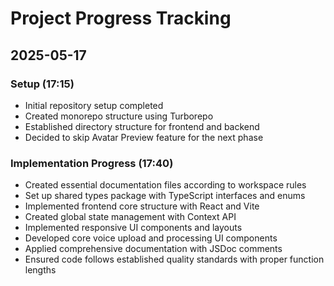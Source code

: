 # Project Progress Tracking

## 2025-05-17
### Setup (17:15)
- Initial repository setup completed
- Created monorepo structure using Turborepo
- Established directory structure for frontend and backend
- Decided to skip Avatar Preview feature for the next phase

### Implementation Progress (17:40)
- Created essential documentation files according to workspace rules
- Set up shared types package with TypeScript interfaces and enums
- Implemented frontend core structure with React and Vite
- Created global state management with Context API
- Implemented responsive UI components and layouts
- Developed core voice upload and processing UI components
- Applied comprehensive documentation with JSDoc comments
- Ensured code follows established quality standards with proper function lengths
